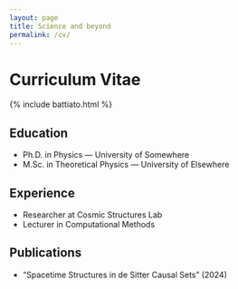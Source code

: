 ```yaml
---
layout: page
title: Science and beyond
permalink: /cv/
---
```


# Curriculum Vitae

{% include battiato.html %}

## Education
- Ph.D. in Physics — University of Somewhere
- M.Sc. in Theoretical Physics — University of Elsewhere

## Experience
- Researcher at Cosmic Structures Lab
- Lecturer in Computational Methods

## Publications
- “Spacetime Structures in de Sitter Causal Sets” (2024)
